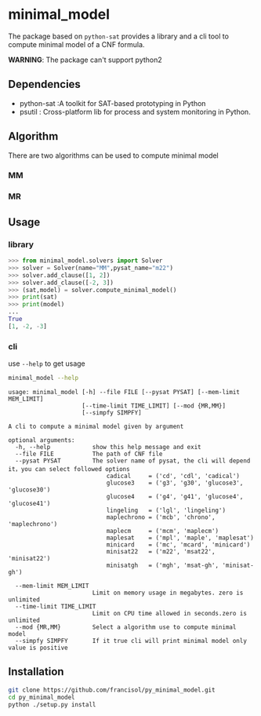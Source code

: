 # minimal_model

The package based on `python-sat`  provides  a library and a cli tool to compute minimal model of a CNF formula.

**WARNING**: The package can't support python2

## Dependencies

- python-sat :A toolkit for SAT-based prototyping in Python
- psutil : Cross-platform lib for process and system monitoring in Python.

## Algorithm
There are two algorithms can be used to compute minimal model
### MM
### MR

## Usage
### library
```python
>>> from minimal_model.solvers import Solver
>>> solver = Solver(name="MM",pysat_name="m22")
>>> solver.add_clause([1, 2])
>>> solver.add_clause([-2, 3])
>>> (sat,model) = solver.compute_minimal_model()
>>> print(sat)
>>> print(model)
...
True
[1, -2, -3]
```

### cli
use `--help` to get usage
```bash
minimal_model --help
```
```
usage: minimal_model [-h] --file FILE [--pysat PYSAT] [--mem-limit MEM_LIMIT]
                     [--time-limit TIME_LIMIT] [--mod {MR,MM}]
                     [--simpfy SIMPFY]

A cli to compute a minimal model given by argument

optional arguments:
  -h, --help            show this help message and exit
  --file FILE           The path of CNF file
  --pysat PYSAT         The solver name of pysat, the cli will depend it，you can select followed options
                            cadical     = ('cd', 'cdl', 'cadical')
                            glucose3    = ('g3', 'g30', 'glucose3', 'glucose30')
                            glucose4    = ('g4', 'g41', 'glucose4', 'glucose41')
                            lingeling   = ('lgl', 'lingeling')
                            maplechrono = ('mcb', 'chrono', 'maplechrono')
                            maplecm     = ('mcm', 'maplecm')
                            maplesat    = ('mpl', 'maple', 'maplesat')
                            minicard    = ('mc', 'mcard', 'minicard')
                            minisat22   = ('m22', 'msat22', 'minisat22')
                            minisatgh   = ('mgh', 'msat-gh', 'minisat-gh')
                            
  --mem-limit MEM_LIMIT
                        Limit on memory usage in megabytes. zero is unlimited
  --time-limit TIME_LIMIT
                        Limit on CPU time allowed in seconds.zero is unlimited
  --mod {MR,MM}         Select a algorithm use to compute minimal model
  --simpfy SIMPFY       If it true cli will print minimal model only value is positive
```
## Installation

```bash
git clone https://github.com/francisol/py_minimal_model.git
cd py_minimal_model
python ./setup.py install
```